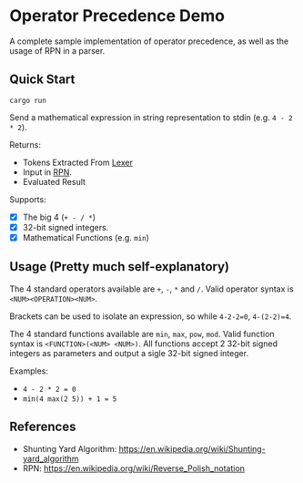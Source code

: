 # Operator Precedence Demo
A complete sample implementation of operator precedence, as well as the usage of RPN in a parser.

## Quick Start
```
cargo run
```

Send a mathematical expression in string representation to stdin (e.g. `4 - 2 * 2`).

Returns:
- Tokens Extracted From [Lexer](https://github.com/t0a5ted/operator_precedence/blob/master/src/lexer.rs)
- Input in [RPN](https://en.wikipedia.org/wiki/Reverse_Polish_notation).
- Evaluated Result

Supports:
- [x] The big 4 (`+ - / *`)
- [x] 32-bit signed integers. 
- [x] Mathematical Functions (e.g. `min`)

## Usage (Pretty much self-explanatory)
The 4 standard operators available are `+`, `-`, `*` and `/`.
Valid operator syntax is `<NUM><OPERATION><NUM>`.

Brackets can be used to isolate an expression, so while `4-2-2=0`, `4-(2-2)=4`.

The 4 standard functions available are `min`, `max`, `pow`, `mod`.
Valid function syntax is `<FUNCTION>(<NUM> <NUM>)`. All functions accept 2 32-bit signed integers as parameters and output a sigle 32-bit signed integer.

Examples:
- `4 - 2 * 2 = 0`
- `min(4 max(2 5)) + 1 = 5`

## References
- Shunting Yard Algorithm: https://en.wikipedia.org/wiki/Shunting-yard_algorithm
- RPN: https://en.wikipedia.org/wiki/Reverse_Polish_notation
